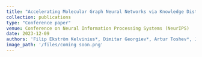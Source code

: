 ```yaml
---
title: "Accelerating Molecular Graph Neural Networks via Knowledge Distillation"
collection: publications
type: "Conference paper"
venue: Conference on Neural Information Processing Systems (NeurIPS)
date: 2023-12-09
authors: 'Filip Ekström Kelvinius*, Dimitar Georgiev*, Artur Toshev*, Johannes Gasteiger'
image_path: '/files/coming soon.png'
---
```

